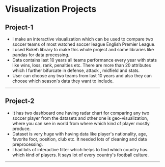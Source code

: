 # Visualization Projects
## Project-1
- I make an interactive visualization which can be used to compare two soccer teams of most watched soccer league English Premier League.
- I used Bokeh library to make this whole project and some libraries like pandas for data processing.
- Data contains last 10 years all teams performance every year with stats like wins, loss, rank, penalties etc. There are more than 20 attributes which I further bifurcate in defense, attack , midfield and stats.
- User can choose any two teams from last 10 years and also they can choose which season's  data  they want to include.
---
## Project-2
- It has two dashboard one having radar chart for comparing any two soccer player from the datasets and other one is geo-visualization, where you can see in world from where which kind of player mostly produce.
- Dataset is very huge with having data like player's nationality, age, favorite foot, position, club etc. It needed lots of cleaning and data preprocessing.
- I had lots of interactive filter which helps to find which country has which kind of players. It says lot of every country's football culture.
---

